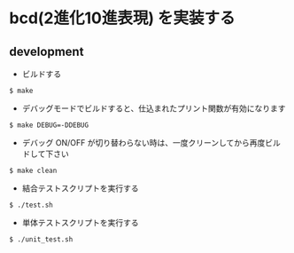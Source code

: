 # bcd(2進化10進表現) を実装する

## development

- ビルドする

```
$ make
```

- デバッグモードでビルドすると、仕込まれたプリント関数が有効になります

```
$ make DEBUG=-DDEBUG
```

- デバッグ ON/OFF が切り替わらない時は、一度クリーンしてから再度ビルドして下さい

```
$ make clean
```

- 結合テストスクリプトを実行する

```
$ ./test.sh
```

- 単体テストスクリプトを実行する

```
$ ./unit_test.sh
```
